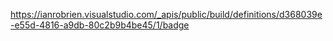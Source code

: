 https://ianrobrien.visualstudio.com/_apis/public/build/definitions/d368039e-e55d-4816-a9db-80c2b9b4be45/1/badge
